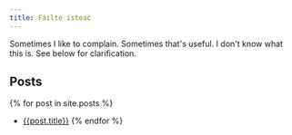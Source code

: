 ```yaml
---
title: Fáilte isteaċ
---
```


[//]: # "Find tips on training, automating boring stuff and some collected thoughts on the philosophy of work scattered about."

[//]: # "I can't promise everything here is perfect, but I can promise it works for me"

Sometimes I like to complain. Sometimes that's useful. I don't know what this is. See below for clarification.

## Posts
{% for post in site.posts %}
- [{{post.title}}](post.url)
{% endfor %}
